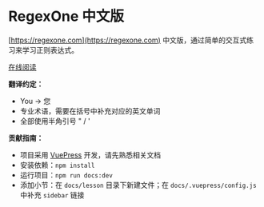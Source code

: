 # RegexOne 中文版

[https://regexone.com](https://regexone.com) 中文版，通过简单的交互式练习来学习正则表达式。

[在线阅读](https://imageslr.github.io/regexone-cn)

**翻译约定：**
* You -> 您
* 专业术语，需要在括号中补充对应的英文单词
* 全部使用半角引号 " / '

**贡献指南：**
* 项目采用 [VuePress](https://vuepress.vuejs.org/) 开发，请先熟悉相关文档
* 安装依赖：`npm install`
* 运行项目：`npm run docs:dev`
* 添加小节：在 `docs/lesson` 目录下新建文件；在 `docs/.vuepress/config.js` 中补充 `sidebar` 链接
